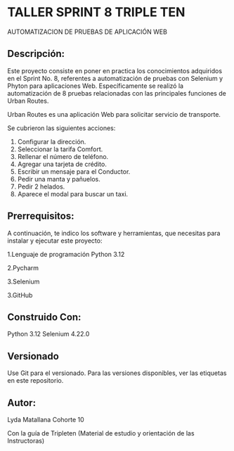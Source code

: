 
# TALLER SPRINT 8 TRIPLE TEN 
AUTOMATIZACION DE PRUEBAS DE APLICACIÓN WEB



## Descripción:

Este proyecto consiste en poner en practica los conocimientos adquiridos en el Sprint No. 8, referentes a automatización de pruebas con Selenium y Phyton para aplicaciones Web. Específicamente se realizó la automatización de 8 pruebas relacionadas con las principales funciones de Urban Routes.

Urban Routes es una aplicación Web para solicitar servicio de transporte.

Se cubrieron las siguientes acciones:

1. Configurar la dirección.
2. Seleccionar la tarifa Comfort.
3. Rellenar el número de teléfono.
4. Agregar una tarjeta de crédito. 
5. Escribir un mensaje para el Conductor.
6. Pedir una manta y pañuelos.
7. Pedir 2 helados.
8. Aparece el modal para buscar un taxi.


## Prerrequisitos:

A continuación, te indico los software y herramientas, que necesitas para instalar y ejecutar este proyecto:

1.Lenguaje de programación Python 3.12

2.Pycharm

3.Selenium

3.GitHub


## Construido Con:

Python  3.12
Selenium 4.22.0

## Versionado

Use Git para el versionado. Para las versiones disponibles, ver las etiquetas en este repositorio.


## Autor: 

Lyda Matallana Cohorte 10

Con la guía de Tripleten (Material de estudio y orientación de las Instructoras)



